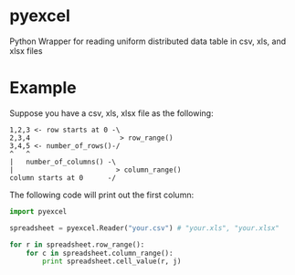 pyexcel
=======

Python Wrapper for reading uniform distributed data table in csv, xls, and xlsx files


Example
=======

Suppose you have a csv, xls, xlsx file as the following:

```
1,2,3 <- row starts at 0 -\
2,3,4                      > row_range()
3,4,5 <- number_of_rows()-/
^   ^
|   number_of_columns() -\
|                         > column_range()
column starts at 0      -/
```

The following code will print out the first column:

```python
import pyexcel

spreadsheet = pyexcel.Reader("your.csv") # "your.xls", "your.xlsx"

for r in spreadsheet.row_range():
    for c in spreadsheet.column_range():
        print spreadsheet.cell_value(r, j)
```
